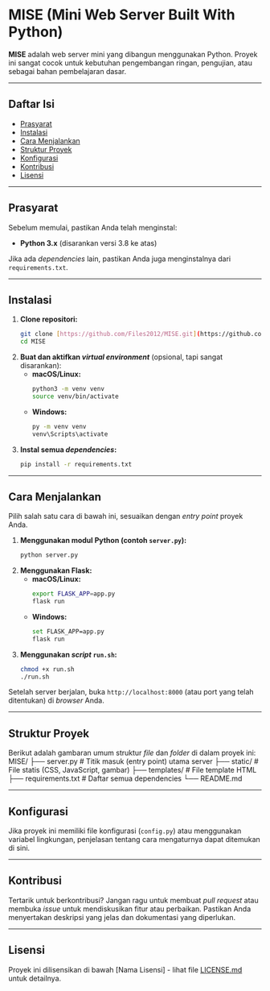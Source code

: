 # MISE (Mini Web Server Built With Python)

**MISE** adalah web server mini yang dibangun menggunakan Python. Proyek ini sangat cocok untuk kebutuhan pengembangan ringan, pengujian, atau sebagai bahan pembelajaran dasar.

---

## Daftar Isi
- [Prasyarat](#prasyarat)
- [Instalasi](#instalasi)
- [Cara Menjalankan](#cara-menjalankan)
- [Struktur Proyek](#struktur-proyek)
- [Konfigurasi](#konfigurasi)
- [Kontribusi](#kontribusi)
- [Lisensi](#lisensi)

---

## Prasyarat
Sebelum memulai, pastikan Anda telah menginstal:
- **Python 3.x** (disarankan versi 3.8 ke atas)

Jika ada _dependencies_ lain, pastikan Anda juga menginstalnya dari `requirements.txt`.

---

## Instalasi
1.  **Clone repositori:**
    ```bash
    git clone [https://github.com/Files2012/MISE.git](https://github.com/Files2012/MISE.git)
    cd MISE
    ```
2.  **Buat dan aktifkan _virtual environment_** (opsional, tapi sangat disarankan):
    -   **macOS/Linux:**
        ```bash
        python3 -m venv venv
        source venv/bin/activate
        ```
    -   **Windows:**
        ```bash
        py -m venv venv
        venv\Scripts\activate
        ```
3.  **Instal semua _dependencies_:**
    ```bash
    pip install -r requirements.txt
    ```

---

## Cara Menjalankan
Pilih salah satu cara di bawah ini, sesuaikan dengan _entry point_ proyek Anda.

1.  **Menggunakan modul Python (contoh `server.py`):**
    ```bash
    python server.py
    ```
2.  **Menggunakan Flask:**
    -   **macOS/Linux:**
        ```bash
        export FLASK_APP=app.py
        flask run
        ```
    -   **Windows:**
        ```bash
        set FLASK_APP=app.py
        flask run
        ```
3.  **Menggunakan _script_ `run.sh`:**
    ```bash
    chmod +x run.sh
    ./run.sh
    ```

Setelah server berjalan, buka `http://localhost:8000` (atau port yang telah ditentukan) di _browser_ Anda.

---

## Struktur Proyek
Berikut adalah gambaran umum struktur _file_ dan _folder_ di dalam proyek ini:
MISE/
├── server.py              # Titik masuk (entry point) utama server
├── static/                # File statis (CSS, JavaScript, gambar)
├── templates/             # File template HTML
├── requirements.txt       # Daftar semua dependencies
└── README.md


---

## Konfigurasi
Jika proyek ini memiliki file konfigurasi (`config.py`) atau menggunakan variabel lingkungan, penjelasan tentang cara mengaturnya dapat ditemukan di sini.

---

## Kontribusi
Tertarik untuk berkontribusi? Jangan ragu untuk membuat _pull request_ atau membuka _issue_ untuk mendiskusikan fitur atau perbaikan. Pastikan Anda menyertakan deskripsi yang jelas dan dokumentasi yang diperlukan.

---

## Lisensi
Proyek ini dilisensikan di bawah [Nama Lisensi] - lihat file [LICENSE.md](LICENSE.md) untuk detailnya.
